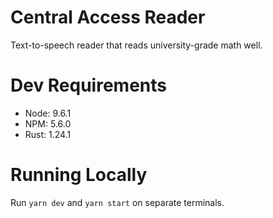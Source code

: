 # Central Access Reader

Text-to-speech reader that reads university-grade math well.

# Dev Requirements

* Node: 9.6.1
* NPM: 5.6.0
* Rust: 1.24.1

# Running Locally

Run `yarn dev` and `yarn start` on separate terminals.